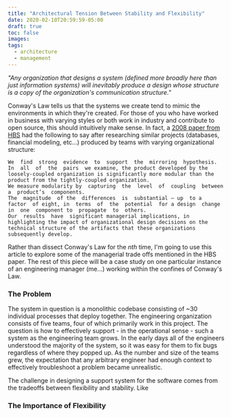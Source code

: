 ```yaml
---
title: "Architectural Tension Between Stability and Flexibility"
date: 2020-02-10T20:59:59-05:00
draft: true
toc: false
images:
tags:
  - architecture
  - management
---
```




_"Any organization that designs a system (defined more broadly here than just information systems) will inevitably produce a design whose structure is a copy of the organization's communication structure."_

Conway's Law tells us that the systems we create tend to mimic the environments in which they're created.
For those of you who have worked in business with varying styles or both work in industry and contribute to open source, this should intuitively make sense.
In fact, a [2008 paper from HBS](https://www.hbs.edu/faculty/Publication%20Files/08-039_1861e507-1dc1-4602-85b8-90d71559d85b.pdf) had the following to say after researching similar projects (databases, financial modeling, etc...) produced by teams with varying organizational structure:

    We  find  strong  evidence  to  support  the  mirroring  hypothesis.
    In  all  of  the  pairs  we examine, the product developed by the loosely-coupled organization is significantly more modular than the product from the tightly-coupled organization.
    We measure modularity by  capturing  the  level  of  coupling  between  a  product’s  components.
    The  magnitude  of the  differences  is  substantial – up  to a  factor  of eight, in  terms  of  the  potential  for a design  change in  one  component to  propagate  to  others.
    Our  results  have  significant managerial implications, in highlighting the impact of organizational design decisions on the technical structure of the artifacts that these organizations subsequently develop.

Rather than dissect Conway's Law for the _nth_ time, I'm going to use this article to explore some of the managerial trade offs mentioned in the HBS paper.
The rest of this piece will be a case study on one particular instance of an engineering manager (me...) working within the confines of Conway's Law.

### The Problem
The system in question is a monolithic codebase consisting of ~30 individual processes that deploy together.
The engineering organization consists of five teams, four of which primarily work in this project.
The question is how to effectively support - in the operational sense - such a system as the engineering team grows.
In the early days all of the engineers understood the majority of the system, so it was easy for them to fix bugs regardless of where they popped up.
As the number and size of the teams grew, the expectation that any arbitrary engineer had enough context to effectively troubleshoot a problem became unrealistic.

The challenge in designing a support system for the software comes from the tradeoffs between flexibility and stability. Like

### The Importance of Flexibility

